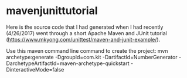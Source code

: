 # mavenjunittutorial
Here is the source code that I had generated when I had recently (4/26/2017) went through a short Apache Maven and JUnit tutorial (https://www.mkyong.com/unittest/maven-and-junit-example/).

Use this maven command line command to create the project:
mvn archetype:generate -DgroupId=com.kit -DartifactId=NumberGenerator -DarchetypeArtifactId=maven-archetype-quickstart -DinteractiveMode=false
